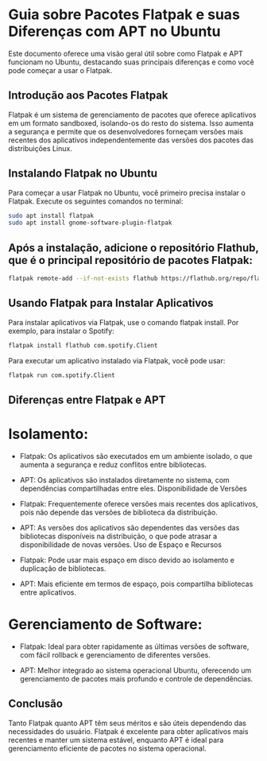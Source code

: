 # Guia sobre Pacotes Flatpak e suas Diferenças com APT no Ubuntu

Este documento oferece uma visão geral útil sobre como Flatpak e APT funcionam no Ubuntu, destacando suas principais diferenças e como você pode começar a usar o Flatpak.

## Introdução aos Pacotes Flatpak

Flatpak é um sistema de gerenciamento de pacotes que oferece aplicativos em um formato sandboxed, isolando-os do resto do sistema. Isso aumenta a segurança e permite que os desenvolvedores forneçam versões mais recentes dos aplicativos independentemente das versões dos pacotes das distribuições Linux.

## Instalando Flatpak no Ubuntu

Para começar a usar Flatpak no Ubuntu, você primeiro precisa instalar o Flatpak. Execute os seguintes comandos no terminal:

```bash
sudo apt install flatpak
sudo apt install gnome-software-plugin-flatpak
```
## Após a instalação, adicione o repositório Flathub, que é o principal repositório de pacotes Flatpak:

```bash
flatpak remote-add --if-not-exists flathub https://flathub.org/repo/flathub.flatpakrepo
```
## Usando Flatpak para Instalar Aplicativos
Para instalar aplicativos via Flatpak, use o comando flatpak install. Por exemplo, para instalar o Spotify:
```bash
flatpak install flathub com.spotify.Client
```
Para executar um aplicativo instalado via Flatpak, você pode usar:
```bash
flatpak run com.spotify.Client
```

## Diferenças entre Flatpak e APT
# Isolamento:

- Flatpak: Os aplicativos são executados em um ambiente isolado, o que aumenta a segurança e reduz conflitos entre bibliotecas.

- APT: Os aplicativos são instalados diretamente no sistema, com dependências compartilhadas entre eles.
Disponibilidade de Versões

- Flatpak: Frequentemente oferece versões mais recentes dos aplicativos, pois não depende das versões de biblioteca da distribuição.

- APT: As versões dos aplicativos são dependentes das versões das bibliotecas disponíveis na distribuição, o que pode atrasar a disponibilidade de novas versões.
Uso de Espaço e Recursos

- Flatpak: Pode usar mais espaço em disco devido ao isolamento e duplicação de bibliotecas.

- APT: Mais eficiente em termos de espaço, pois compartilha bibliotecas entre aplicativos.

# Gerenciamento de Software:
- Flatpak: Ideal para obter rapidamente as últimas versões de software, com fácil rollback e gerenciamento de diferentes versões.

- APT: Melhor integrado ao sistema operacional Ubuntu, oferecendo um gerenciamento de pacotes mais profundo e controle de dependências.

## Conclusão
Tanto Flatpak quanto APT têm seus méritos e são úteis dependendo das necessidades do usuário. Flatpak é excelente para obter aplicativos mais recentes e manter um sistema estável, enquanto APT é ideal para gerenciamento eficiente de pacotes no sistema operacional.
